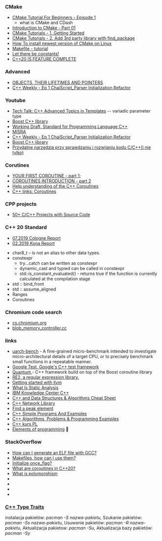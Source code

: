### CMake

- [CMake Tutorial For Beginners - Episode 1](https://www.youtube.com/watch?v=wl2Srog-j7I)
  - what is CMake and CDash
- [Introduction to CMake - Part 01](https://www.youtube.com/watch?v=wCvv8EVuPo0)
- [CMake Tutorials - 1. Getting Started](https://www.youtube.com/watch?v=IhOBTeqbz4w)
- [CMake Tutorials - 2. Add 3rd party library with find_package](https://www.youtube.com/watch?v=oBcDcVq1qnA)
- [How To install newest version of CMake on Linux](https://www.youtube.com/watch?v=_yFPO1ofyF0&list=PLK6MXr8gasrGmIiSuVQXpfFuE1uPT615s)
- [Makefile - tutorial](https://www.youtube.com/watch?v=GExnnTaBELk)
- [Let there be constants!](https://mariusbancila.ro/blog/2019/09/10/let-there-be-constants/)
- [C++20 IS FEATURE COMPLETE](https://hackaday.com/2019/07/30/c20-is-feature-complete-heres-what-changes-are-coming/)
### Advanced
- [OBJECTS, THEIR LIFETIMES AND POINTERS](https://blog.panicsoftware.com/objects-their-lifetimes-and-pointers/)
- [C++ Weekly - Ep 1 ChaiScript_Parser Initialization Refactor](https://www.youtube.com/watch?v=EJtqHLvAIZE&list=PLs3KjaCtOwSZ2tbuV1hx8Xz-rFZTan2J1)
	
### Youtube
- [Tech Talk: C++ Advanced Topics in Templates](https://www.youtube.com/watch?v=X30OwlsMWak)
	-- variadic parameter type
- [Boost C++ library](https://www.boost.org/doc/libs/1_65_0/libs/coroutine2/doc/html/coroutine2/overview.html)
- [Working Draft, Standard for Programming Language C++](https://eel.is/c++draft/)
- [MISRA](https://www.misra.org.uk/MISRAHome/Whoarewe/tabid/67/Default.aspx)
- [C++ Weekly - Ep 1 ChaiScript_Parser Initialization Refactor](https://www.youtube.com/watch?v=EJtqHLvAIZE&list=PLs3KjaCtOwSZ2tbuV1hx8Xz-rFZTan2J1)
- [Boost C++ library](https://www.boost.org/doc/libs/1_65_0/libs/coroutine2/doc/html/coroutine2/overview.html)
- [Przydatne narzędzia przy sprawdzaniu i rozwijaniu kodu C/C++(i nie tylko)](https://github.com/qarmin/Instrukcje-i-Tutoriale/blob/master/AnalizatoryCC%2B%2B.md#przydatne-narz%C4%99dzia-przy-sprawdzaniu-i-rozwijaniu-kodu-cci-nie-tylko)

### Corutines 
- [YOUR FIRST COROUTINE - part 1](https://blog.panicsoftware.com/your-first-coroutine/);
- [COROUTINES INTRODUCTION - part 2](https://blog.panicsoftware.com/coroutines-introduction/)
- [Help understanding of the C++ Coroutines](https://github.com/luncliff/coroutine)
- [C++ links: Coroutines](https://gist.github.com/MattPD/9b55db49537a90545a90447392ad3aeb#file-cpp-std-coroutines-draft-md)

### CPP projects

- [50+ C/C++ Projects with Source Code](https://www.codewithc.com/c-projects-with-source-code/)

### C++ 20 Standard

- [07.2019 Cologne Report](https://botondballo.wordpress.com/2019/07/26/trip-report-c-standards-meeting-in-cologne-july-2019/)
- [02.2019 Kona Report](https://botondballo.wordpress.com/2019/03/20/trip-report-c-standards-meeting-in-kona-february-2019/)

* char8_t – is not an alias to other data types.
* constexpr
  - try...catch can be written as constexpr
  - dynamic_cast and typied can be called in constexpr
  - std::is_constant_evaluated() - returns true if the function is currently calculated at the compilation stage
* std :: bind_front
* std :: assume_aligned
* Ranges
* Coroutines



### Chromium code search
- [cs.chromium.org](https://cs.chromium.org/chromium/src/storage/browser/blob/blob_memory_controller.cc?q=CalculateBlobStorageLimitsImpl&sq=package:chromium&l=74)
- [blob_memory_controller.cc](https://source.chromium.org/chromium/chromium/src/+/master:storage/browser/blob/blob_memory_controller.cc;bpv=0?originalUrl=https:%2F%2Fcs.chromium.org%2F)

### links
- [uarch-bench](https://github.com/travisdowns/uarch-bench) - A fine-grained micro-benchmark intended to investigate micro-architectural details of a target CPU, or to precisely benchmark small functions in a repeatable manner.
- [Google Test, Google's C++ test framework](https://github.com/google/googletest)
- [Quantum ](https://github.com/bloomberg/quantum) - C++ framework build on top of the Boost coroutine library
- [RE2, a regular expression library.](https://github.com/google/re2)
- [Getting started with llvm](https://riptutorial.com/llvm)
- [What Is Static Analysis](https://www.perforce.com/blog/sca/what-static-analysis)
- [IBM Knowledge Center C++](https://www.ibm.com/support/knowledgecenter/SSLTBW_2.2.0/com.ibm.zos.v2r2.cbclx01/allocation_and_deallocation.htm)
- [C++ and Data Structures & Algorithms Cheat Sheet](https://github.com/gibsjose/cpp-cheat-sheet)
- [C++ Network Library](https://github.com/glynos/cpp-netlib)
- [Find a peak element](https://www.geeksforgeeks.org/find-a-peak-in-a-given-array/)
- [C++ Simple Programs And Examples](http://www.codebind.com/cpp/cpp-programs-examples/)
- [C++ Algorithms, Problems & Programming Examples](https://www.sanfoundry.com/1000-cpp-algorithms-problems-programming-examples/)
- [C++ kurs PL](https://www.fuw.edu.pl/~werner/pmn/CPP_HTML/CPP_files/PRG2CPP.html)
- [Elements of programming](http://elementsofprogramming.com/eop.pdf) :book:

### StackOverflow

- [How can I generate an ELF file with GCC?](https://stackoverflow.com/questions/21689261/how-can-i-generate-an-elf-file-with-gcc)
- [Makefiles, how can I use them?](https://stackoverflow.com/questions/20145132/makefiles-how-can-i-use-them)
- [Initialize once_flag?](https://stackoverflow.com/questions/19992661/initialize-once-flag)
- [What are coroutines in C++20?](https://stackoverflow.com/questions/43503656/what-are-coroutines-in-c20)
- [What is polymorphism](https://stackoverflow.com/questions/2032361/whats-polymorphic-type-in-c)
- []()
- []()
- []()
- []()



### [C++ Type Traits](https://www.drdobbs.com/cpp/c-type-traits/184404270)

instalacja pakietów: *pacman -S nazwa-pakietu*, Szukanie pakietów: *pacman -Ss nazwa-pakietu*, Usuwanie pakietów: *pacman -R nazwa-pakietu*, Aktualizacja pakietow: *pacman -Su*, Aktualizacja bazy pakietów: *pacman -Sy*
